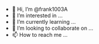 - 👋 Hi, I’m @frank1003A
- 👀 I’m interested in ...
- 🌱 I’m currently learning ...
- 💞️ I’m looking to collaborate on ...
- 📫 How to reach me ...

<!---
frank1003A/frank1003A is a ✨ special ✨ repository because its `README.md` (this file) appears on your GitHub profile.
You can click the Preview link to take a look at your changes.
--->
